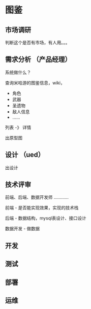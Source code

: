 # 图鉴

## 市场调研

判断这个是否有市场，有人用。。。

## 需求分析 （产品经理）

系统做什么？

查询米哈游的图鉴信息，wiki，

- 角色
- 武器
- 圣遗物
- 敌人信息
- ……

列表 -》 详情

出原型图 

## 设计 （ued）

出设计


## 技术评审

前端、后端、数据开发师 …………

前端 - 是否能实现效果，实现的技术栈

后端 - 数据结构，mysql表设计、接口设计

数据开发 - 做数据

## 开发



## 测试



## 部署



## 运维

